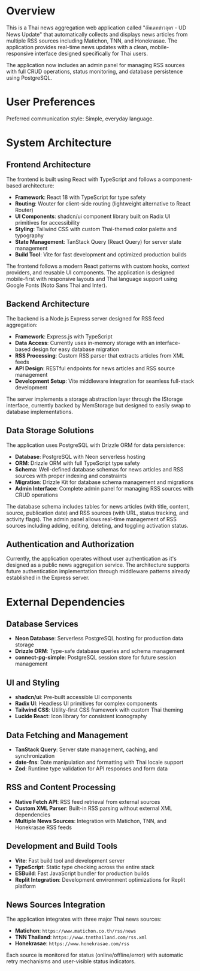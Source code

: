 # Overview

This is a Thai news aggregation web application called "อัพเดทข่าวอุดร - UD News Update" that automatically collects and displays news articles from multiple RSS sources including Matichon, TNN, and Honekrasae. The application provides real-time news updates with a clean, mobile-responsive interface designed specifically for Thai users.

The application now includes an admin panel for managing RSS sources with full CRUD operations, status monitoring, and database persistence using PostgreSQL.

# User Preferences

Preferred communication style: Simple, everyday language.

# System Architecture

## Frontend Architecture
The frontend is built using React with TypeScript and follows a component-based architecture:

- **Framework**: React 18 with TypeScript for type safety
- **Routing**: Wouter for client-side routing (lightweight alternative to React Router)
- **UI Components**: shadcn/ui component library built on Radix UI primitives for accessibility
- **Styling**: Tailwind CSS with custom Thai-themed color palette and typography
- **State Management**: TanStack Query (React Query) for server state management
- **Build Tool**: Vite for fast development and optimized production builds

The frontend follows a modern React patterns with custom hooks, context providers, and reusable UI components. The application is designed mobile-first with responsive layouts and Thai language support using Google Fonts (Noto Sans Thai and Inter).

## Backend Architecture
The backend is a Node.js Express server designed for RSS feed aggregation:

- **Framework**: Express.js with TypeScript
- **Data Access**: Currently uses in-memory storage with an interface-based design for easy database migration
- **RSS Processing**: Custom RSS parser that extracts articles from XML feeds
- **API Design**: RESTful endpoints for news articles and RSS source management
- **Development Setup**: Vite middleware integration for seamless full-stack development

The server implements a storage abstraction layer through the IStorage interface, currently backed by MemStorage but designed to easily swap to database implementations.

## Data Storage Solutions
The application uses PostgreSQL with Drizzle ORM for data persistence:

- **Database**: PostgreSQL with Neon serverless hosting
- **ORM**: Drizzle ORM with full TypeScript type safety
- **Schema**: Well-defined database schemas for news articles and RSS sources with proper indexing and constraints
- **Migration**: Drizzle Kit for database schema management and migrations
- **Admin Interface**: Complete admin panel for managing RSS sources with CRUD operations

The database schema includes tables for news articles (with title, content, source, publication date) and RSS sources (with URL, status tracking, and activity flags). The admin panel allows real-time management of RSS sources including adding, editing, deleting, and toggling activation status.

## Authentication and Authorization
Currently, the application operates without user authentication as it's designed as a public news aggregation service. The architecture supports future authentication implementation through middleware patterns already established in the Express server.

# External Dependencies

## Database Services
- **Neon Database**: Serverless PostgreSQL hosting for production data storage
- **Drizzle ORM**: Type-safe database queries and schema management
- **connect-pg-simple**: PostgreSQL session store for future session management

## UI and Styling
- **shadcn/ui**: Pre-built accessible UI components
- **Radix UI**: Headless UI primitives for complex components
- **Tailwind CSS**: Utility-first CSS framework with custom Thai theming
- **Lucide React**: Icon library for consistent iconography

## Data Fetching and Management
- **TanStack Query**: Server state management, caching, and synchronization
- **date-fns**: Date manipulation and formatting with Thai locale support
- **Zod**: Runtime type validation for API responses and form data

## RSS and Content Processing
- **Native Fetch API**: RSS feed retrieval from external sources
- **Custom XML Parser**: Built-in RSS parsing without external XML dependencies
- **Multiple News Sources**: Integration with Matichon, TNN, and Honekrasae RSS feeds

## Development and Build Tools
- **Vite**: Fast build tool and development server
- **TypeScript**: Static type checking across the entire stack
- **ESBuild**: Fast JavaScript bundler for production builds
- **Replit Integration**: Development environment optimizations for Replit platform

## News Sources Integration
The application integrates with three major Thai news sources:
- **Matichon**: `https://www.matichon.co.th/rss/news`
- **TNN Thailand**: `https://www.tnnthailand.com/rss.xml`  
- **Honekrasae**: `https://www.honekrasae.com/rss`

Each source is monitored for status (online/offline/error) with automatic retry mechanisms and user-visible status indicators.
